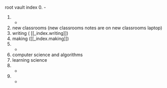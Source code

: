 root vault index
0. -
1. -
2. new classrooms (new classrooms notes are on new classrooms laptop) 
3. writing ( [[_index.writing]])
4. making ([[_index.making]])
5. -
6. computer science and algorithms
7. learning science
8. -
9. -
